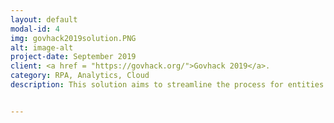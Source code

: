 ```yaml
---
layout: default
modal-id: 4
img: govhack2019solution.PNG
alt: image-alt
project-date: September 2019
client: <a href = "https://govhack.org/">Govhack 2019</a>. 
category: RPA, Analytics, Cloud
description: This solution aims to streamline the process for entities reporting their income and assets to the Government when filing for Bankruptcy. The solution was developed in order to respond to a challenge posed at the 2019 GovHack Hackathon competition. A video submission which describes the solution can be found <a href = "https://www.youtube.com/watch?v=8UYDWFm0E4Y"><b>HERE</b></a>. More information on the solution and competition can also be found <a href = "http://tylorbunting.com/GovHack2019/"><b>HERE</b></a>. 


---
```

